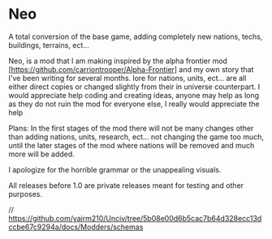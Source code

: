 # Neo

A total conversion of the base game, adding completely new nations, techs, buildings, terrains, ect... 






Neo, is a mod that I am making inspired by the alpha frontier mod [https://github.com/carriontrooper/Alpha-Frontier] and my own story that I've been writing for several months. lore for nations, units, ect... are all either direct copies or changed slightly from their in universe counterpart. I would appreciate help coding and creating ideas, anyone may help as long as they do not ruin the mod for everyone else, I really would appreciate the help


Plans: In the first stages of the mod there will not be many changes other than adding nations, units, research, ect... not changing the game too much, until the later stages of the mod where nations will be removed and much more will be added.

I apologize for the horrible grammar or the unappealing visuals. 

All releases before 1.0 are private releases meant for testing and other purposes. 



// https://github.com/yairm210/Unciv/tree/5b08e00d6b5cac7b64d328ecc13dccbe67c9294a/docs/Modders/schemas